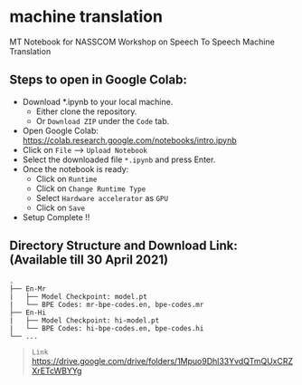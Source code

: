 
# machine translation
MT Notebook for NASSCOM Workshop on Speech To Speech Machine Translation

## Steps to open in Google Colab:

 - Download *.ipynb to your local machine.
 	- Either clone the repository.
 	- Or `Download ZIP` under the `Code` tab.
 - Open Google Colab: https://colab.research.google.com/notebooks/intro.ipynb
 - Click on `File` --> `Upload Notebook`
 - Select the downloaded file `*.ipynb` and press Enter.
 - Once the notebook is ready:
	 -  Click on `Runtime`
	 -  Click on `Change Runtime Type`
	 -  Select `Hardware accelerator` as `GPU`
	 -  Click on `Save`
 - Setup Complete !!

## Directory Structure and Download Link: (Available till 30 April 2021)

    .
    ├── En-Mr
    |   ├── Model Checkpoint: model.pt
    |   └── BPE Codes: mr-bpe-codes.en, bpe-codes.mr
    ├── En-Hi
    |	├── Model Checkpoint: hi-model.pt
    |   └── BPE Codes: hi-bpe-codes.en, bpe-codes.hi
    └── ...
> `Link` https://drive.google.com/drive/folders/1Mpuo9Dhl33YvdQTmQUxCRZXrETcWBYYg 
    
